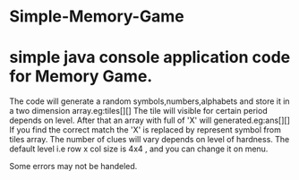 # Simple-Memory-Game
# simple java console application code for Memory Game.
The code will generate a random symbols,numbers,alphabets and store it in a two dimension array.eg:tiles[][]
The tile will visible for certain period depends on level.
After that an array with full of 'X' will generated.eg:ans[][]
If you find the correct match the 'X' is replaced by represent symbol from tiles array.
The number of clues will vary depends on level of hardness.
The default level i.e row x col size is 4x4 , and you can change it on menu.

Some errors may not be handeled.

